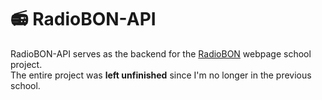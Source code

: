# 📻 RadioBON-API
RadioBON-API serves as the backend for the [RadioBON](https://github.com/Norbiros/RadioBonPage) webpage school project.<br>
The entire project was **left unfinished** since I'm no longer in the previous school.